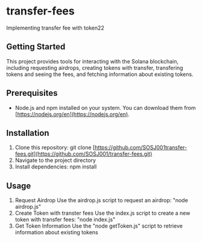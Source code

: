 # transfer-fees
 Implementing transfer fee with token22
## Getting Started

This project provides tools for interacting with the Solana blockchain, including requesting airdrops, creating tokens with transfer, transfering tokens and seeing the fees, and fetching information about existing tokens.

## Prerequisites

* Node.js and npm installed on your system. You can download them from [https://nodejs.org/en](https://nodejs.org/en).

## Installation

1. Clone this repository:
   git clone [https://github.com/SOSJ001transfer-fees.git](https://github.com/SOSJ001/transfer-fees.git)
2. Navigate to the project directory
3. Install dependencies: npm install
   
## Usage
1. Request Airdrop
   Use the airdrop.js script to request an airdrop: "node airdrop.js"
2. Create Token with transter fees
   Use the index.js script to create a new token with transfer fees: "node index.js"
3.  Get Token Information
   Use the "node getToken.js" script to retrieve information about existing tokens
